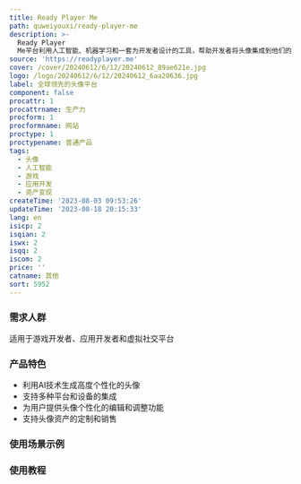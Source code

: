 ```yaml
---
title: Ready Player Me
path: quweiyouxi/ready-player-me
description: >-
  Ready Player
  Me平台利用人工智能、机器学习和一套为开发者设计的工具，帮助开发者将头像集成到他们的游戏和应用中，加快上线速度，提高用户采用率，并通过资产变现增加收入。
source: 'https://readyplayer.me'
cover: /cover/20240612/6/12/20240612_89ae621e.jpg
logo: /logo/20240612/6/12/20240612_6aa20636.jpg
label: 全球领先的头像平台
component: false
procattr: 1
procattrname: 生产力
procform: 1
procformname: 网站
proctype: 1
proctypename: 普通产品
tags:
  - 头像
  - 人工智能
  - 游戏
  - 应用开发
  - 资产变现
createTime: '2023-08-03 09:53:26'
updateTime: '2023-08-18 20:15:33'
lang: en
isicp: 2
isqian: 2
iswx: 2
isqq: 2
iscom: 2
price: ''
catname: 其他
sort: 5952
---
```




### 需求人群
适用于游戏开发者、应用开发者和虚拟社交平台

### 产品特色
- 利用AI技术生成高度个性化的头像
- 支持多种平台和设备的集成
- 为用户提供头像个性化的编辑和调整功能
- 支持头像资产的定制和销售

### 使用场景示例


### 使用教程


  
